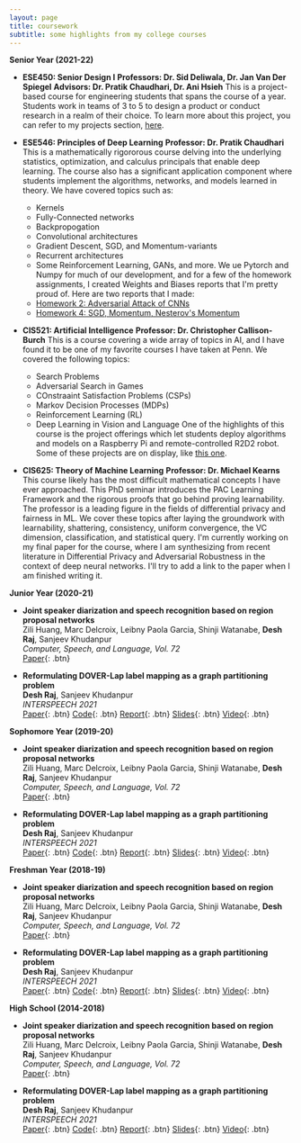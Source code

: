 ```yaml
---
layout: page
title: coursework
subtitle: some highlights from my college courses
---
```


**Senior Year (2021-22)**

- **ESE450: Senior Design I**
  **Professors: Dr. Sid Deliwala, Dr. Jan Van Der Spiegel**
  **Advisors: Dr. Pratik Chaudhari, Dr. Ani Hsieh**
  This is a project-based course for engineering students that spans the course of a year.  Students work in teams of 3 to 5 to design a product or conduct research in a realm of their choice.  To learn more about this project, you can refer to my projects section, [here](https://geande.github.io/projects/).

- **ESE546: Principles of Deep Learning**
  **Professor: Dr. Pratik Chaudhari**
  This is a mathematically rigororous course delving into the underlying statistics, optimization, and calculus principals that enable deep learning.  The course also has a significant application component where students implement the algorithms, networks, and models learned in theory.  We have covered topics such as:
  - Kernels
  - Fully-Connected networks
  - Backpropogation
  - Convolutional architectures
  - Gradient Descent, SGD, and Momentum-variants
  - Recurrent architectures
  - Some Reinforcement Learning, GANs, and more.
  We ue Pytorch and Numpy for much of our development, and for a few of the homework assignments, I created Weights and Biases reports that I'm pretty proud of.  Here are two reports that I made:
  - [Homework 2: Adversarial Attack of CNNs](https://wandb.ai/geande/ese546-homework2p4/reports/ESE546-Homework-2--VmlldzoxMDk0NTMz)
  - [Homework 4: SGD, Momentum, Nesterov's Momentum](https://wandb.ai/geande/ese546-homework4p2/reports/ESE546-HW4-Report--VmlldzoxMjYzNTEy)

- **CIS521: Artificial Intelligence**
  **Professor: Dr. Christopher Callison-Burch**
  This is a course covering a wide array of topics in AI, and I have found it to be one of my favorite courses I have taken at Penn.  We covered the following topics:
  - Search Problems
  - Adversarial Search in Games
  - COnstraaint Satisfaction Problems (CSPs)
  - Markov Decision Processes (MDPs)
  - Reinforcement Learning (RL)
  - Deep Learning in Vision and Language
  One of the highlights of this course is the project offerings which let students deploy algorithms and models on a Raspberry Pi and remote-controlled R2D2 robot.  Some of these projects are on display, like [this one](https://https://geande.github.io/2021-12-09-rpi-vision/).
  
- **CIS625: Theory of Machine Learning**
  **Professor: Dr. Michael Kearns**
  This course likely has the most difficult mathematical concepts I have ever approached.  This PhD seminar introduces the PAC Learning Framework and the rigorous proofs that go behind proving learnability.  The professor is a leading figure in the fields of differential privacy and fairness in ML.  We cover these topics after laying the groundwork with learnability, shattering, consistency, uniform convergence, the VC dimension, classification, and statistical query.  I'm currently working on my final paper for the course, where I am synthesizing from recent literature in Differential Privacy and Adversarial Robustness in the context of deep neural networks.  I'll try to add a link to the paper when I am finished writing it.

**Junior Year (2020-21)**

- **Joint speaker diarization and speech recognition based on region proposal networks**  
  Zili Huang, Marc Delcroix, Leibny Paola Garcia, Shinji Watanabe, **Desh Raj**, Sanjeev Khudanpur  
  *Computer, Speech, and Language, Vol. 72*  
  [Paper](https://doi.org/10.1016/j.csl.2021.101316){: .btn}

- **Reformulating DOVER-Lap label mapping as a graph partitioning problem**  
  **Desh Raj**, Sanjeev Khudanpur  
  *INTERSPEECH 2021*  
  [Paper](https://www.isca-speech.org/archive/interspeech_2021/raj21b_interspeech.html){: .btn}
  [Code](https://github.com/desh2608/dover-lap){: .btn}
  [Report](/static/report/doverlap.pdf){: .btn}
  [Slides](/static/ppt/interspeech21_doverlap.pdf){: .btn}
  [Video](/static/video/interspeech21_doverlap_full.mp4){: .btn}
  
**Sophomore Year (2019-20)**

- **Joint speaker diarization and speech recognition based on region proposal networks**  
  Zili Huang, Marc Delcroix, Leibny Paola Garcia, Shinji Watanabe, **Desh Raj**, Sanjeev Khudanpur  
  *Computer, Speech, and Language, Vol. 72*  
  [Paper](https://doi.org/10.1016/j.csl.2021.101316){: .btn}

- **Reformulating DOVER-Lap label mapping as a graph partitioning problem**  
  **Desh Raj**, Sanjeev Khudanpur  
  *INTERSPEECH 2021*  
  [Paper](https://www.isca-speech.org/archive/interspeech_2021/raj21b_interspeech.html){: .btn}
  [Code](https://github.com/desh2608/dover-lap){: .btn}
  [Report](/static/report/doverlap.pdf){: .btn}
  [Slides](/static/ppt/interspeech21_doverlap.pdf){: .btn}
  [Video](/static/video/interspeech21_doverlap_full.mp4){: .btn}
  
**Freshman Year (2018-19)**

- **Joint speaker diarization and speech recognition based on region proposal networks**  
  Zili Huang, Marc Delcroix, Leibny Paola Garcia, Shinji Watanabe, **Desh Raj**, Sanjeev Khudanpur  
  *Computer, Speech, and Language, Vol. 72*  
  [Paper](https://doi.org/10.1016/j.csl.2021.101316){: .btn}

- **Reformulating DOVER-Lap label mapping as a graph partitioning problem**  
  **Desh Raj**, Sanjeev Khudanpur  
  *INTERSPEECH 2021*  
  [Paper](https://www.isca-speech.org/archive/interspeech_2021/raj21b_interspeech.html){: .btn}
  [Code](https://github.com/desh2608/dover-lap){: .btn}
  [Report](/static/report/doverlap.pdf){: .btn}
  [Slides](/static/ppt/interspeech21_doverlap.pdf){: .btn}
  [Video](/static/video/interspeech21_doverlap_full.mp4){: .btn}
  
**High School (2014-2018)**

- **Joint speaker diarization and speech recognition based on region proposal networks**  
  Zili Huang, Marc Delcroix, Leibny Paola Garcia, Shinji Watanabe, **Desh Raj**, Sanjeev Khudanpur  
  *Computer, Speech, and Language, Vol. 72*  
  [Paper](https://doi.org/10.1016/j.csl.2021.101316){: .btn}

- **Reformulating DOVER-Lap label mapping as a graph partitioning problem**  
  **Desh Raj**, Sanjeev Khudanpur  
  *INTERSPEECH 2021*  
  [Paper](https://www.isca-speech.org/archive/interspeech_2021/raj21b_interspeech.html){: .btn}
  [Code](https://github.com/desh2608/dover-lap){: .btn}
  [Report](/static/report/doverlap.pdf){: .btn}
  [Slides](/static/ppt/interspeech21_doverlap.pdf){: .btn}
  [Video](/static/video/interspeech21_doverlap_full.mp4){: .btn}
